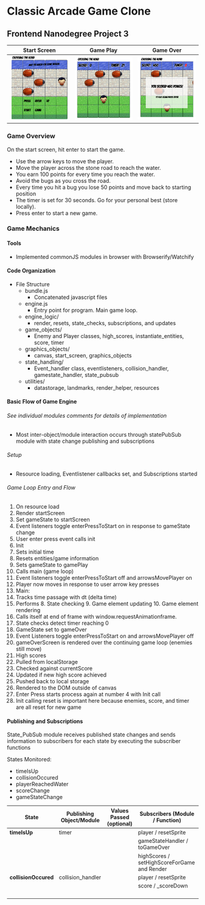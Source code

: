 # Classic Arcade Game Clone
## Frontend Nanodegree Project 3
| Start Screen | Game Play | Game Over |
| --- | --- | --- |
| ![Arcade Game: Start Screen](images/GameStartScreen.png) | ![Arcade Game: Gam ePlay](images/gamePlay.png) | ![Arcade Game: Game Over](images/gameOver.png) |

### Game Overview

On the start screen, hit enter to start the game.

- Use the arrow keys to move the player.
- Move the player across the stone road to reach the water.
- You earn 100 points for every time you reach the water.
- Avoid the bugs as you cross the road.
- Every time you hit a bug you lose 50 points and move back to starting position
- The timer is set for 30 seconds. Go for your personal best (store locally).
- Press enter to start a new game.

### Game Mechanics
#### Tools
- Implemented commonJS modules in browser with Browserify/Watchify

#### Code Organization

- File Structure
  - bundle.js 
    - Concatenated javascript files 
  - engine.js 
    - Entry point for program. Main game loop.
  - engine_logic/
    - render, resets, state_checks, subscriptions, and updates
  - game_objects/ 
    - Enemy and Player classes, high_scores, instantiate_entities, score, timer
  - graphics_objects/
    - canvas, start_screen, graphics_objects
  - state_handling/ 
    - Event_handler class, eventlisteners, collision_handler, gamestate_handler, state_pubsub
  - utilities/
    - datastorage, landmarks, render_helper, resources

#### Basic Flow of Game Engine
###### See individual modules comments for details of implementation

- Most inter-object/module interaction occurs through statePubSub module with state change publishing and subscriptions

###### Setup 
- Resource loading, Eventlistener callbacks set, and Subscriptions started

###### Game Loop Entry and Flow
1. On resource load 
  2. Render startScreen
  3. Set gameState to startScreen
2. Event listeners toggle enterPressToStart on in response to gameState change
  3. User enter press event calls init
3. Init 
  4. Sets initial time
  5. Resets entities/game information
  6. Sets gameState to gamePlay
  7. Calls main (game loop)
4. Event listeners toggle enterPressToStart off and arrowsMovePlayer on
  5. Player now moves in response to user arrow key presses
5. Main:
  6. Tracks time passage with dt (delta time)
  7. Performs
    8. State checking
    9. Game element updating
    10. Game element rendering
  6. Calls itself at end of frame with window.requestAnimationframe.
7. State checks detect timer reaching 0
  8. GameState set to gameOver
8. Event Listeners toggle enterPressToStart on and arrowsMovePlayer off
9. gameOverScreen is rendered over the continuing game loop (enemies still move)
10. High scores
  11. Pulled from localStorage
  12. Checked against currentScore
  13. Updated if new high score achieved
  14. Pushed back to local storage
  15. Rendered to the DOM outside of canvas
11. Enter Press starts process again at number 4 with Init call
  12. Init calling reset is important here because enemies, score, and timer are all reset for new game

#### Publishing and Subscriptions

State_PubSub module receives published state changes and sends information to subscribers for each state by executing the subscriber functions 

States Monitored:
- timeIsUp
- collisionOccured
- playerReachedWater
- scoreChange
- gameStateChange


| State | Publishing Object/Module  | Values Passed (optional) | Subscribers (Module / Function) |
| --- | --- | --- | --- |
| **timeIsUp** | timer | | player / resetSprite | 
| | | | gameStateHandler / toGameOver |
| | | | highScores / setHighScoreForGame and Render |
| **collisionOccured** | collision_handler  | | player / resetSprite |
| | | | score / _scoreDown |
|  | | | |
| | | | |
| | | | |
| | | | |
